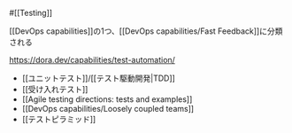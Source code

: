 #[[Testing]]

[[DevOps capabilities]]の1つ、[[DevOps capabilities/Fast Feedback]]に分類される

<https://dora.dev/capabilities/test-automation/>

- [[ユニットテスト]]/[[テスト駆動開発|TDD]]
- [[受け入れテスト]]
- [[Agile testing directions: tests and examples]]
- [[DevOps capabilities/Loosely coupled teams]]
- [[テストピラミッド]]